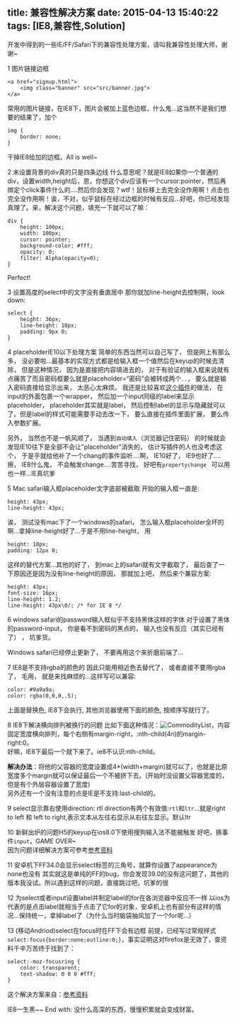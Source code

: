 title: 兼容性解决方案
date: 2015-04-13 15:40:22
tags: [IE8,兼容性,Solution]
---
 
开发中得到的一些IE/FF/Safari下的兼容性处理方案，请叫我兼容性处理大师，谢谢~

1 图片链接边框
       

    <a href="signup.html">
        <img class="banner" src="src/banner.jpg">
    </a>
常用的图片链接，在IE8下，图片会被加上蓝色边框，什么鬼...这当然不是我们想要的结果了，加个

    img {
        border: none;
    }

干掉IE8给加的边框。All is well~
<!-- more -->
2 未设置背景的div真的只是四条边线
什么意思呢？就是IE8如果你一个普通的div，设置width,height后，恩，你想这个div应该有一个cursor:pointer，然后再绑定个click事件什么的....然后你会发现？wtf！鼠标移上去完全没作用啊！点击也完全没作用啊！诶，不对，似乎鼠标在经过边框的时候有反应...好吧，你已经发现真理了。来，解决这个问题，填充一下就可以了嘛：


    div {
        height: 100px;
        width: 100px;
        cursor: pointer;
        background-color: #fff;
        opacity: 0;
        filter: Alpha(opacity=0);
    }
Perfect!

3 设置高度的select中的文字没有垂直居中
那你就加line-height去控制啊，look down:


    select {
        height: 36px;
        line-height: 18px;
        padding: 9px 0;
    }

4 placeholderIE10以下处理方案
简单的东西当然可以自己写了， 但是网上有那么多， 没必要啦...最基本的实现方式都是给输入框一个值然后在keyup的时候去清除， 但是这种情况， 因为是直接把内容填进去的， 对于有验证的输入框来说就有点痛苦了而且密码框要么就是placeholder=“密码”会被转成两个`..`， 要么就是输入密码直接给显示出来， 太恶心太麻烦。
我还是比较喜欢[这个插件](https://github.com/amerikan/placeholder-polyfill)的做法， 在input的外面包裹一个wrapper， 然后加一个input同级的label来显示placeholder， placeholder其实就是label， 然后控制label的显示与隐藏就可以了。但是label的样式可能需要手动去改一下， 要么直接在插件里面扩展， 要么传入参数扩展。 

另外， 当然也不是一帆风顺了， 当遇到`自动填入`（浏览器记住密码） 的时候就会发现IE10往下是全部不会让"placeholder"消失的， 估计写插件的人也没考虑这个， 于是乎就给他补了一个chang的事件监听....啊， IE10好了， IE9也好了....擦， IE8什么鬼， 不会触发change....苦苦寻找， 好吧有`propertychange
` 可以用也一样...IE真坑爹

5 Mac safari输入框placeholder文字底部被截取
开始的输入框一直是:

    height: 43px;
    line-height: 43px;
    
诶， 测试没有mac下了一个windows的safari， 怎么输入框placeholder全坏的啊...拿掉line-height好了...于是不用line-height， 用
    
    height: 18px;
    padding: 12px 0;
    
这样的替代方案...其他的好了， 到mac上的safari就有文字截取了， 最后查了一下原因还是因为没有line-height的原因， 那就加上吧， 然后来个兼容方案:

    height: 43px;
    font-size: 16px;
    line-height: 1.2;
    line-height: 43px\0/; /* for IE 8 */

6 windows safari的password输入框似乎不支持黑体这样的字体
对于设置了黑体的password-input， 你是看不到密码的黑点的， 输入也没有反应（其实已经有了） ， 坑爹货。 

Windows safari已经停止更新了， 不要再用这个来折磨前端了...

7 IE8是不支持rgba的颜色的
因此只能用相近色去替代了， 或者直接不要用rgba了， 毛用， 就是来找麻烦的...这样写可以兼容:

    color: #9a9a9a;
    color: rgba(0,0,0,.5);
上面是替换色, IE8下会执行, 其他浏览器使用下面的颜色, 按顺序写就行了。 

8 IE8下解决横向排列被换行的问题
比如下面这种情况：![CommodityList](https://dn-xuqi.qbox.me/list.png)，内容固定宽度横向排列，每个右侧有margin-right，:nth-child(4n)的margin-right:0。  
好嘛，IE8下最后一个就下来了。ie8不认识:nth-child。

**解决办法**：将他的父容器的宽度设置成4*(width+margin)就可以了，也就是比原宽度多个margin就可以保证最后一个不被挤下去。(开始时没设置父容器宽度的，但是有个外层容器设置了宽度)  
另外还有一个没有注意的点是IE是不支持:last-child的。  

9 select显示靠右使用direction: rtl
direction有两个有效值:`rtl`和`ltr`...就是right to left 和 left to right,表示文本从左往右显示从右往左显示。默认ltr  

10 新鲜出炉的问题H5的keyup在ios8.0下使用搜狗输入法不能被触发
好吧，换事件`input`，GAME OVER~  
因为问题详细解决方案可参考[参考资料](http://segmentfault.com/q/1010000002608898)

11 安卓机下FF34.0会显示select标签的三角号，就算你设置了appearance为none也没有
其实就这是单纯的FF的bug，你会发现39.0的没有这问题了，其他的版本我没试。所以遇到这样的问题，直接跳过吧，坑爹的很

12 为select或者input设置label并制定label的for在各浏览器中反应不一样
以ios为代表的是点击label就相当于点击了它for的对象，安卓机上也有部分有这样的情况...保持统一，拿掉label了（为什么当时脑袋抽风加了一个for呢...）  

13 (移动Andriod)select在focus时在FF下会有边框
前提，已经写过常规样式`select:focus{border:none;outline:0;}`，事实证明这对firefox是无效了，查资料千辛万苦终于找到了：

    select:-moz-focusring {
        color: transparent;
        text-shadow: 0 0 0 #fff;
    }
这个解决方案来自：[参考资料](http://stackoverflow.com/questions/19451183/cannot-remove-outline-dotted-border-from-firefox-select-drop-down)

IE8一生黑~~
End with: 没什么高深的东西，慢慢积累就会变成财富。